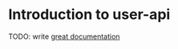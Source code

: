 # Introduction to user-api

TODO: write [great documentation](http://jacobian.org/writing/what-to-write/)
